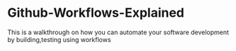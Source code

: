 # Github-Workflows-Explained
This is a walkthrough on how you can automate your software development by building,testing using workflows
